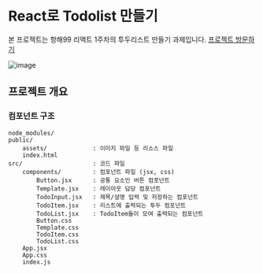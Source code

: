 # React로 Todolist 만들기

본 프로젝트는 항해99 리액트 1주차의 투두리스트 만들기 과제입니다.
[프로젝트 방문하기](https://hh99-react-todolist.vercel.app/)


![image](https://github.com/makepin2r/hh99_react_todolist/assets/39889583/affff13f-81f1-496c-aec0-f803f63d630a)

## 프로젝트 개요
### 컴포넌트 구조
```
node_modules/
public/
    assets/             : 이미지 파일 등 리소스 파일
    index.html
src/                    : 코드 파일
    components/         : 컴포넌트 파일 (jsx, css)    
        Button.jsx      : 공통 요소인 버튼 컴포넌트
        Template.jsx    : 레이아웃 담당 컴포넌트
        TodoInput.jsx   : 제목/설명 입력 및 저장하는 컴포넌트
        TodoItem.jsx    : 리스트에 출력되는 투두 컴포넌트
        TodoList.jsx    : TodoItem들이 모여 출력되는 컴포넌트
        Button.css
        Template.css
        TodoItem.css
        TodoList.css
    App.jsx
    App.css
    index.js
```
